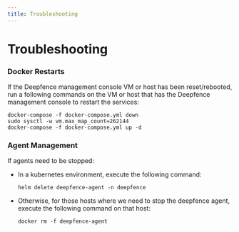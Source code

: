 ```yaml
---
title: Troubleshooting
---
```


# Troubleshooting

### Docker Restarts

If the Deepfence management console VM or host has been reset/rebooted, run a following commands on the VM or host that has the Deepfence management console to restart the services:

```
docker-compose -f docker-compose.yml down
sudo sysctl -w vm.max_map_count=262144
docker-compose -f docker-compose.yml up -d
```

### Agent Management

If agents need to be stopped:

 * In a kubernetes environment, execute the following command:

   ```
   helm delete deepfence-agent -n deepfence
   ```

 * Otherwise, for those hosts where we need to stop the deepfence agent, execute the following command on that host:

   ```
   docker rm -f deepfence-agent
   ```